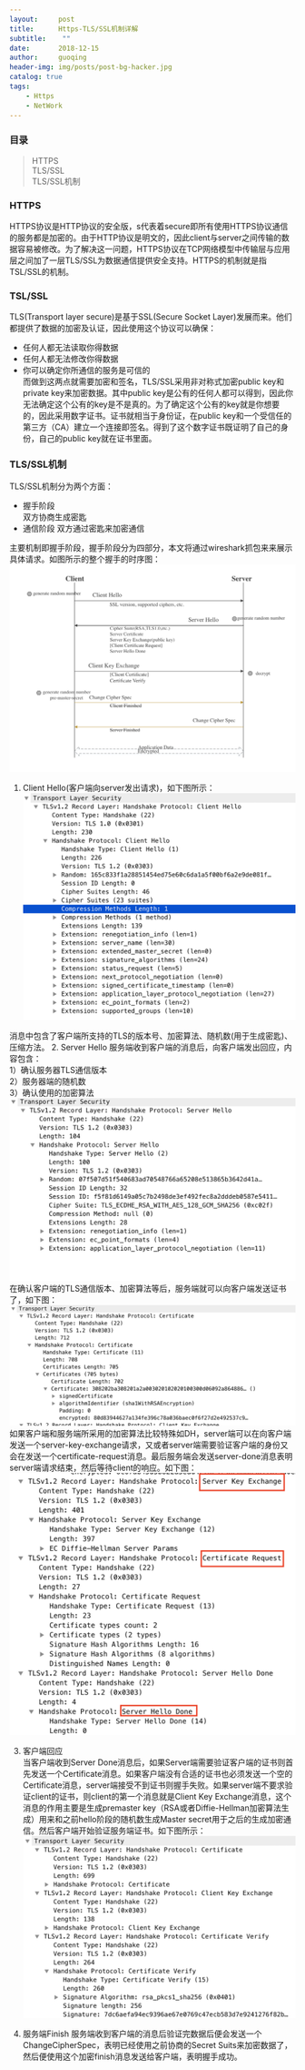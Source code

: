 ```yaml
---
layout:     post
title:      Https-TLS/SSL机制详解
subtitle:    ""
date:       2018-12-15
author:     guoqing
header-img: img/posts/post-bg-hacker.jpg
catalog: true
tags:
    - Https
    - NetWork
---
```

### 目录
> HTTPS  
> TLS/SSL  
> TLS/SSL机制  
### HTTPS  

HTTPS协议是HTTP协议的安全版，s代表着secure即所有使用HTTPS协议通信的服务都是加密的。由于HTTP协议是明文的，因此client与server之间传输的数据容易被修改。为了解决这一问题，HTTPS协议在TCP网络模型中传输层与应用层之间加了一层TLS/SSL为数据通信提供安全支持。HTTPS的机制就是指TSL/SSL的机制。
### TSL/SSL  
TLS(Transport layer secure)是基于SSL(Secure Socket Layer)发展而来。他们都提供了数据的加密及认证，因此使用这个协议可以确保：
- 任何人都无法读取你得数据
- 任何人都无法修改你得数据
- 你可以确定你所通信的服务是可信的  
而做到这两点就需要加密和签名，TLS/SSL采用非对称式加密public key和private key来加密数据。其中public key是公有的任何人都可以得到，因此你无法确定这个公有的key是不是真的。为了确定这个公有的key就是你想要的，因此采用数字证书。证书就相当于身份证，在public key和一个受信任的第三方（CA）建立一个连接即签名。得到了这个数字证书既证明了自己的身份，自己的public key就在证书里面。

### TLS/SSL机制

TLS/SSL机制分为两个方面：  
- 握手阶段  
   双方协商生成密匙
- 通信阶段
   双方通过密匙来加密通信   

主要机制即握手阶段，握手阶段分为四部分，本文将通过wireshark抓包来来展示具体请求。如图所示的整个握手的时序图：
![ssl](/img/posts/TLS-SSL.png)
1. Client Hello(客户端向server发出请求)，如下图所示：
![clienthello](/img/posts/clienthello.png)  

消息中包含了客户端所支持的TLS的版本号、加密算法、随机数(用于生成密匙)、压缩方法。
2. Server Hello
服务端收到客户端的消息后，向客户端发出回应，内容包含：  
  1）确认服务器TLS通信版本    
  2）服务器端的随机数  
  3）确认使用的加密算法  
  ![serverhello](/img/posts/serverhello.png)
  在确认客户端的TLS通信版本、加密算法等后，服务端就可以向客户端发送证书了，如下图：
  ![certificate](/img/posts/certificate.png)  
  如果客户端和服务端所采用的加密算法比较特殊如DH，server端可以在向客户端发送一个server-key-exchange请求，又或者server端需要验证客户端的身份又会在发送一个certificate-request消息。最后服务端会发送server-done消息表明server端请求结束，然后等待client的响应。如下图：
  ![serverdone](/img/posts/serverdone.png)


 3. 客户端回应  
 当客户端收到Server Done消息后，如果Server端需要验证客户端的证书则首先发送一个Certificate消息。如果客户端没有合适的证书也必须发送一个空的Certificate消息，server端接受不到证书则握手失败。如果server端不要求验证client的证书，则client的第一个消息就是Client Key Exchange消息，这个消息的作用主要是生成premaster key（RSA或者Diffie-Hellman加密算法生成）用来和之前hello阶段的随机数生成Master secret用于之后的生成加密通信。然后客户端开始验证服务端证书。如下图所示：
 ![clientresponse](/img/posts/clientresponse.png)

 4. 服务端Finish
 服务端收到客户端的消息后验证完数据后便会发送一个ChangeCipherSpec，表明已经使用之前协商的Secret Suits来加密数据了，然后便使用这个加密finish消息发送给客户端，表明握手成功。
